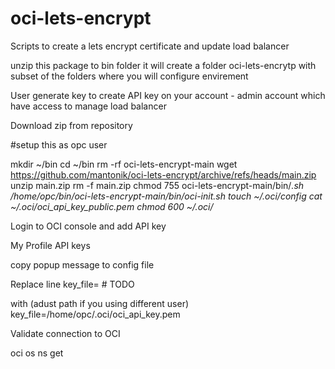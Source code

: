 # oci-lets-encrypt
Scripts to create a lets encrypt certificate and update load balancer

unzip this package to bin folder 
it will create a folder oci-lets-encrytp 
with subset of the folders where you will configure envirement 



User generate key to create API key on your account - admin account which have access to manage load balancer


Download zip from repository 

#setup this as opc user

mkdir ~/bin 
cd ~/bin 
rm -rf oci-lets-encrypt-main
wget https://github.com/mantonik/oci-lets-encrypt/archive/refs/heads/main.zip
unzip main.zip 
rm -f main.zip
chmod 755 oci-lets-encrypt-main/bin/*.sh
/home/opc/bin/oci-lets-encrypt-main/bin/oci-init.sh 
touch ~/.oci/config
cat ~/.oci/oci_api_key_public.pem
chmod 600 ~/.oci/*



Login to OCI console and add API key 

My Profile
API keys

copy popup message to config file

Replace line 
key_file=<path to your private keyfile> # TODO

with  (adust path if you using different user)                                  
key_file=/home/opc/.oci/oci_api_key.pem

Validate connection to OCI 

oci os ns get

